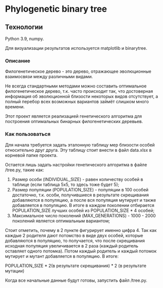 # Phylogenetic binary tree
 
## Технологии
Python 3.9, numpy. 

Для визуализации результатов используется matplotlib и binarytree.


### Описание


Филогенетическое дерево - это дерево, отражающее эволюционные взаимосвязи
между различными видами.

Не всегда стандартными методами можно составить оптимальное филогенетическое дерево, т.к.
часто происходит так, что достоверная информация об эволюционной близости
некоторых видов отсутствует, а полный перебор всех возможных вариантов займёт слишком много
времени.

Этот проект является реализацией генетического алгоритма для 
построения оптимальных бинарных филогенетических деревьев.


### Как пользоваться

Для начала требуется задать эталонную таблицу мер близости особей относительно друг друга.
Эту таблицу стоит внести в файл data.xlsx в корневой папке проекта.

Остается лишь задать настройки генетического алгоритма в файле /tree.py, такие как:

1. Размер особи (INDIVIDUAL_SIZE) - равен количеству особей в таблице
(если таблица 5х5, то здесь тоже будет 5);
2. Размер популяции (POPULATION_SIZE) - популяции в 100 особей достаточно, т.к. особи, 
получившиеся в результате скрещивания добавляются в популяцию,
а после вся популяция мутирует и также добавляется в популяцию. В итоге
в каждом поколении отбирается POPULATION_SIZE лучших особей из
POPULATION_SIZE * 4 особей;
3. Максимальное число поколений (MAX_GENERATIONS) - 1000 - 2000 поколений является оптимальным вариантом;

Стоит отметить, почему в 2 пункте фигурирует именно цифра 4. Так как каждые 2 родителя дают
потомство в виде двух особей, которые добавляются в популяцию, то получается,
что после скрещивания исходная популяция увеличивается в 2 раза (каждый
родитель оставляет одного потомка). Потом каждый родитель и каждый потомок
мутирует и мутант добавляется в популяцию. В итоге:

POPULATION_SIZE * 2(в результате скрещивания) * 2 (в результате мутации)


Когда все начальные данные будут готовы, запустить файл /tree.py. 
